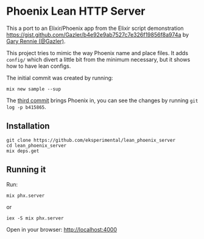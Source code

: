 # Phoenix Lean HTTP Server

This a port to an Elixir/Phoenix app from the Elixir script
demonstration
<https://gist.github.com/Gazler/b4e92e9ab7527c7e326f19856f8a974a>
by [Gary Rennie (@Gazler)](https://github.com/Gazler).

This project tries to mimic the way Phoenix name and place files.
It adds `config/` which divert a little bit from the minimum necessary,
but it shows how to have lean configs.

The initial commit was created by running:

    mix new sample --sup

The [third commit](https://github.com/eksperimental/lean_phoenix_server/commit/b415865f38f9b361cfce9e02b9b43afb58a26308) brings Phoenix in,
you can see the changes by running `git log -p b415865`.

## Installation

```console
git clone https://github.com/eksperimental/lean_phoenix_server
cd lean_phoenix_server
mix deps.get
```

## Running it

Run:

    mix phx.server

or

    iex -S mix phx.server


Open in your browser: <http://localhost:4000>
